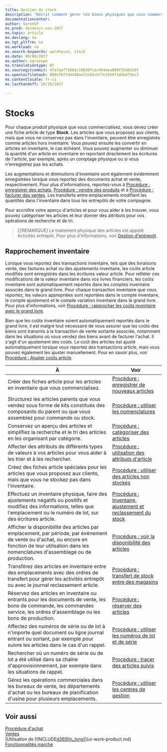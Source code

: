 ```yaml
---
title: Gestion du stock
description: "Décrit comment gérer les biens physiques que vous commercialisez, par exemple, la gestion du stock de votre entrepôt."
documentationcenter: 
author: SorenGP
ms.prod: dynamics-nav-2017
ms.topic: article
ms.devlang: na
ms.tgt_pltfrm: na
ms.workload: na
ms.search.keywords: warehouse, stock
ms.date: 09/08/2017
ms.author: sgroespe
ms.translationtype: HT
ms.sourcegitcommit: 4fefaef7380ac10836fcac404eea006f55d8556f
ms.openlocfilehash: 808ef6ffd4448aa73c03cbf7e193bf1ddbdf3ec3
ms.contentlocale: fr-ca
ms.lasthandoff: 10/16/2017

---
```


# <a name="inventory"></a>Stocks
Pour chaque produit physique que vous commercialisez, vous devez créer une fiche article de type **Stock**. Les articles que vous proposez aux clients, mais que vous ne conservez pas dans l'inventaire, peuvent être enregistrés comme articles hors inventaire. Vous pouvez ensuite les convertir en articles en inventaire, le cas échéant. Vous pouvez augmenter ou diminuer la quantité d'un article en inventaire en reportant directement les écritures de l'article, par exemple, après un comptage physique ou si vous n'enregistrez pas les achats.

Les augmentations et diminutions d'inventaire sont également évidemment enregistrées lorsque vous reportez des documents achat et vente, respectivement. Pour plus d'informations, reportez-vous à [Procédure : enregistrer des achats](purchasing-how-record-purchases.md), [Procédure : vendre des produits](sales-how-sell-products.md) et à [Procédure : facturer des ventes](sales-how-invoice-sales.md). Les transferts entre emplacements modifient les quantités dans l'inventaire dans tous les entrepôts de votre compagnie.   

Pour accroître votre aperçu d'articles et pour vous aider à les trouver, vous pouvez catégoriser les articles et leur donner des attributs pour vos opérations de recherche et de tri.

> []!REMARQUE] Le traitement physique des articles est appelé Activités entrepôt. Pour plus d'informations, voir [Gestion d'entrepôt](warehouse-manage-warehouse.md).

## <a name="inventory-reconciliation"></a>Rapprochement inventaire
Lorsque vous reportez des transactions inventaire, tels que des livraisons vente, des factures achat ou des ajustements inventaire, les coûts article modifiés sont enregistrés dans les écritures valeur article. Pour refléter ces modifications de la valeur inventaire dans vos livres financiers, les coûts inventaire sont automatiquement reportés dans les comptes inventaire associés dans le grand livre. Pour chaque transaction inventaire que vous reportez, les valeurs appropriées sont reportées dans le compte inventaire, le compte ajustement et le compte variation inventaire dans le grand livre. Pour plus d'informations, voir [Procédure : rapprocher les coûts inventaire avec le grand livre](finance-how-to-post-inventory-costs-to-the-general-ledger.md).

Bien que les coûts inventaire soient automatiquement reportés dans le grand livre, il est malgré tout nécessaire de vous assurer que les coûts des biens sont transmis à la transaction de vente sortante associée, notamment dans les situations où vous vendez des biens avant de facturer l'achat. Il s'agit d'un ajustement des coûts. Le coût des articles est ajusté automatiquement lorsque vous reportez des transactions article, mais vous pouvez également les ajuster manuellement. Pour en savoir plus, voir [Procédure : Ajuster coûts article](inventory-how-adjust-item-costs.md).

|À |Voir |
|---|----|
|Créer des fiches article pour les articles en inventaire que vous commercialisez.|[Procédure : enregistrer de nouveaux articles](inventory-how-register-new-items.md)|
|Structurez les articles parents que vous vendez sous forme de kits constitués des composants du parent ou que vous assemblez pour commande ou stock.|[Procédure : utiliser les nomenclatures](inventory-how-work-BOMs.md)|
|Conservez un aperçu des articles et simplifiez la recherche et le tri des articles en les organisant par catégorie.|[Procédure : catégoriser des articles](inventory-how-categorize-items.md)|
|Affecter des attributs de différents types de valeurs à vos articles pour vous aider à les trier et à les rechercher.|[Procédure : utilisation des attributs d'article](inventory-how-work-item-attributes.md)|
|Créez des fiches article spéciales pour les articles que vous proposez aux clients, mais que vous ne stockez pas dans l'inventaire.|[Procédure : utiliser des articles non stockés](inventory-how-work-nonstock-items.md)|
|Effectuez un inventaire physique, faire des ajustements négatifs ou positifs et modifiez des informations, telles que l'emplacement ou le numéro de lot, sur des écritures article.|[Procédure : Inventaire, ajustement et reclassement du stock](inventory-how-count-adjust-reclassify.md)|
|Afficher la disponibilité des articles par emplacement, par période, par événement de vente ou d'achat, ou encore en fonction de leur utilisation dans les nomenclatures d'assemblage ou de production.|[Procédure : voir la disponibilité des articles](inventory-how-availability-overview.md)|
|Transférez des articles en inventaire entre des emplacements avec des ordres de transfert pour gérer les activités entrepôt ou avec le journal reclassement article.|[Procédure : transfert de stock entre des magasins](inventory-how-transfer-between-locations.md)|
|Réservez des articles en inventaire ou entrants pour les documents de vente, les bons de commande, les commandes service, les ordres d'assemblage ou les bons de production.|[Procédure : réserver des articles](inventory-how-to-reserve-items.md)|
|Affectez des numéros de série ou de lot à n'importe quel document ou ligne journal entrant ou sortant, par exemple pour suivre les articles dans le cas d'un rappel.|[Procédure : utiliser les numéros de lot et de série](inventory-how-work-item-tracking.md)|
|Rechercher où un numéro de série ou de lot a été utilisé dans sa chaîne d'approvisionnement, par exemple dans les situations de rappel.|[Procédure : tracer des articles suivis](inventory-how-to-trace-item-tracked-items.md)|
|Gérez les opérations commerciales dans les bureaux de vente, les départements d'achat ou les bureaux de planification d'usine pour plusieurs emplacements.|[Procédure : utiliser les centres de gestion](inventory-responsibility-centers.md)|

## <a name="see-also"></a>Voir aussi  
[Procédure d'achat](purchasing-manage-purchasing.md)  
[Ventes](sales-manage-sales.md)    
[Utilisation de [!INCLUDE[d365fin_long](includes/d365fin_long_md.md)]](ui-work-product.md)  
[Fonctionnalités marché](ui-across-business-areas.md)

## 

